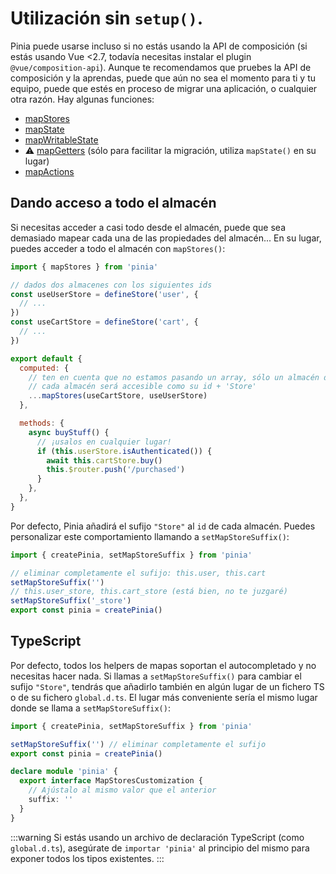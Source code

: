 # Utilización sin `setup()`.

Pinia puede usarse incluso si no estás usando la API de composición (si estás usando Vue <2.7, todavía necesitas instalar el plugin `@vue/composition-api`). Aunque te recomendamos que pruebes la API de composición y la aprendas, puede que aún no sea el momento para ti y tu equipo, puede que estés en proceso de migrar una aplicación, o cualquier otra razón. Hay algunas funciones:

- [mapStores](#dando-acceso-a-todo-el-almacen)
- [mapState](../core-concepts/state.md#usage-with-the-options-api)
- [mapWritableState](../core-concepts/state.md#modifiable-state)
- ⚠️ [mapGetters](../core-concepts/getters.md#without-setup) (sólo para facilitar la migración, utiliza `mapState()` en su lugar)
- [mapActions](../core-concepts/actions.md#without-setup)

## Dando acceso a todo el almacén

Si necesitas acceder a casi todo desde el almacén, puede que sea demasiado mapear cada una de las propiedades del almacén... En su lugar, puedes acceder a todo el almacén con `mapStores()`:

```js
import { mapStores } from 'pinia'

// dados dos almacenes con los siguientes ids
const useUserStore = defineStore('user', {
  // ...
})
const useCartStore = defineStore('cart', {
  // ...
})

export default {
  computed: {
    // ten en cuenta que no estamos pasando un array, sólo un almacén después de la otro
    // cada almacén será accesible como su id + 'Store'
    ...mapStores(useCartStore, useUserStore)
  },

  methods: {
    async buyStuff() {
      // ¡usalos en cualquier lugar!
      if (this.userStore.isAuthenticated()) {
        await this.cartStore.buy()
        this.$router.push('/purchased')
      }
    },
  },
}
```

Por defecto, Pinia añadirá el sufijo `"Store"` al `id` de cada almacén. Puedes personalizar este comportamiento llamando a `setMapStoreSuffix()`:

```js
import { createPinia, setMapStoreSuffix } from 'pinia'

// eliminar completamente el sufijo: this.user, this.cart
setMapStoreSuffix('')
// this.user_store, this.cart_store (está bien, no te juzgaré)
setMapStoreSuffix('_store')
export const pinia = createPinia()
```

## TypeScript

Por defecto, todos los helpers de mapas soportan el autocompletado y no necesitas hacer nada. Si llamas a `setMapStoreSuffix()` para cambiar el sufijo `"Store"`, tendrás que añadirlo también en algún lugar de un fichero TS o de su fichero `global.d.ts`. El lugar más conveniente sería el mismo lugar donde se llama a `setMapStoreSuffix()`:

```ts
import { createPinia, setMapStoreSuffix } from 'pinia'

setMapStoreSuffix('') // eliminar completamente el sufijo
export const pinia = createPinia()

declare module 'pinia' {
  export interface MapStoresCustomization {
    // Ajústalo al mismo valor que el anterior
    suffix: ''
  }
}
```

:::warning
Si estás usando un archivo de declaración TypeScript (como `global.d.ts`), asegúrate de `importar 'pinia'` al principio del mismo para exponer todos los tipos existentes.
:::
